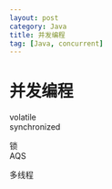 ```yaml
---
layout: post
category: Java
title: 并发编程
tag: [Java, concurrent]
---
```

# 并发编程

volatile  
synchronized  

锁  
AQS  

多线程